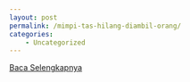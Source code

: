 ```yaml
---
layout: post
permalink: /mimpi-tas-hilang-diambil-orang/
categories:
    - Uncategorized
---
```


[Baca Selengkapnya](/02)